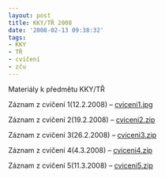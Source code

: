 ```yaml
---
layout: post
title: KKY/TŘ 2008
date: '2008-02-13 09:38:32'
tags:
- KKY
- TŘ
- cvičení
- zču
---
```


Materiály k předmětu KKY/TŘ


<p>Záznam z cvičení 1(12.2.2008) – <a
href="/downloads/tr1.jpg">cviceni1.jpg</a></p>

<p>Záznam z cvičení 2(19.2.2008) – <a
href="/downloads/tr_2.zip">cviceni2.zip</a></p>

<p>Záznam z cvičení 3(26.2.2008) – <a
href="/downloads/tr_3.zip">cviceni3.zip</a></p>

<p>Záznam z cvičení 4(4.3.2008) – <a
href="/downloads/tr_4.zip">cviceni4.zip</a></p>

<p>Záznam z cvičení 5(11.3.2008) – <a
href="/downloads/tr_5.zip">cviceni5.zip</a></p>

